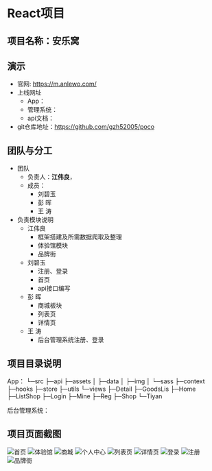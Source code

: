 # React项目

## 项目名称：安乐窝

## 演示
* 官网: https://m.anlewo.com/
* 上线网址
    * App：
    * 管理系统：
    * api文档：
* git仓库地址：https://github.com/gzh52005/poco

## 团队与分工
* 团队
    * 负责人：**江伟良**，
    * 成员：
        * 刘碧玉
        * 彭 晖
        * 王 涛
* 负责模块说明
    * 江伟良
        * 框架搭建及所需数据爬取及整理
        * 体验馆模块
        * 品牌街
    * 刘碧玉
        * 注册、登录
        * 首页
        * api接口编写
    * 彭 晖
        * 商城板块
        * 列表页
        * 详情页
    * 王 涛
        * 后台管理系统注册、登录
        

## 项目目录说明
App：
└─src
    ├─api
    ├─assets
    │  ├─data
    │  ├─img
    │  └─sass
    ├─context
    ├─hooks
    ├─store
    ├─utils
    └─views
        ├─Detail
        ├─GoodsLis
        ├─Home
        ├─ListShop
        ├─Login
        ├─Mine
        ├─Reg
        ├─Shop
        └─Tiyan

后台管理系统：

## 项目页面截图
![](./img/首页.png '首页')
![](./img/体验馆.png '体验馆')
![](./img/商城.png '商城')
![](./img/个人中心.png '个人中心')
![](./img/列表页.png '列表页')
![](./img/详情页.png '详情页')
![](./img/登录.png '登录')
![](./img/注册.png '注册')
![](./img/品牌街.png '品牌街')

